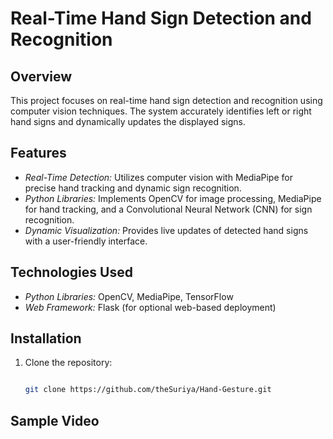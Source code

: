 # Real-Time Hand Sign Detection and Recognition

## Overview

This project focuses on real-time hand sign detection and recognition using computer vision techniques. The system accurately identifies left or right hand signs and dynamically updates the displayed signs.

## Features

- *Real-Time Detection:* Utilizes computer vision with MediaPipe for precise hand tracking and dynamic sign recognition.
- *Python Libraries:* Implements OpenCV for image processing, MediaPipe for hand tracking, and a Convolutional Neural Network (CNN) for sign recognition.
- *Dynamic Visualization:* Provides live updates of detected hand signs with a user-friendly interface.

## Technologies Used

- *Python Libraries:* OpenCV, MediaPipe, TensorFlow
- *Web Framework:* Flask (for optional web-based deployment)

## Installation

1. Clone the repository:

   ```bash
   
   git clone https://github.com/theSuriya/Hand-Gesture.git

## Sample Video

